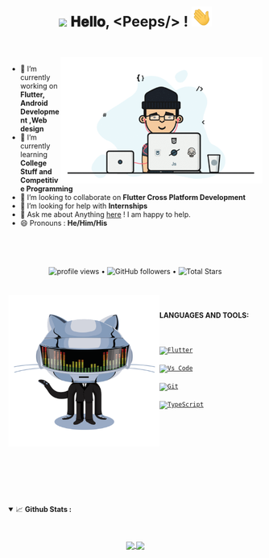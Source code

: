 <h1 align="center">
  <a target="_blank">
    <img src="https://github.com/ATS527/ATS527/blob/main/Earth.gif" width="24px" style="max-width:100%;">
  </a>
  𝐇𝐞𝐥𝐥𝐨, &lt;Peeps/&gt; !
  <a target="_blank">
    <img src="https://github.com/ATS527/ATS527/blob/main/Hi.gif" width="40px" />
  </a>
</h1>

<br/>
<br/>
<a target="_blank">
  <img align="right" height="250" width="400" alt="GIF" src="https://github.com/ATS527/ATS527/blob/main/introImage.gif">
</a>

- 🔭 I’m currently working on **Flutter, Android Development ,Web design**
- 🌱 I’m currently learning **College Stuff and Competitive Programming**
- 👯 I’m looking to collaborate on **Flutter Cross Platform Development**
- 🤔 I’m looking for help with **Internships**
- 💬 Ask me about Anything [here](https://github.com/ATS527/ATS527/issues/1) ! I am happy to help.
- 😄 Pronouns : **He/Him/His**


<br/>
<br/>
<br/>


<p align="center">
  <img src="https://gpvc.arturio.dev/ATS527" alt="profile views"> •  
  <img alt="GitHub followers" src="https://img.shields.io/github/followers/ATS527?label=Followers&style=social"> •   
  <img src="https://img.shields.io/github/stars/ATS527?label=Stars" alt="Total Stars">
</p>

#




<a target="_blank"><img align="left" height="300" width="300" alt="GIF" src="https://github.com/ATS527/ATS527/blob/main/github.gif"></a>
<br/>

**LANGUAGES AND TOOLS:**  
<br/>
<br/>
<code>
<a href="https://flutter.dev/">
  <img src="https://ih1.redbubble.net/image.683518800.8491/st,small,507x507-pad,600x600,f8f8f8.jpg" alt="Flutter" height="40" width="40" />
</a>
</code>
<code>
<a href="https://code.visualstudio.com/">
  <img src="https://e1.pngegg.com/pngimages/354/761/png-clipart-visual-studio-code-icon-redesign-for-macos-vscode-blue-and-white-logo-thumbnail.png" alt="Vs Code" height="40" width="40" />
</a>
</code>
<code>
<a href="https://git-scm.com/">
  <img src="https://cdn.iconscout.com/icon/free/png-256/social-285-116319.png" alt="Git" height="40" width="40" />
</a>
</code>
<code>
<a href="https://www.typescriptlang.org/">
  <img src="https://upload.wikimedia.org/wikipedia/commons/thumb/4/4c/Typescript_logo_2020.svg/1200px-Typescript_logo_2020.svg.png" alt="TypeScript" height="40" width="40" />
</a>
</code>





<br/>
<br/>
<br/>
<br/>
<br/>
<br/>

<br/>

#
#

<details open="">

  <br/>
<summary>
  <g-emoji class="g-emoji" alias="chart_with_upwards_trend" fallback-src="https://github.githubassets.com/images/icons/emoji/unicode/1f4c8.png">📈</g-emoji> 
  <strong>Github Stats : </strong>
</summary>
<br>
  
<p align="center">
  <a href="https://github.com/ATS527">
    <img align="center" src="https://github-readme-stats.vercel.app/api?username=ATS527&show_icons=true&hide_border=true&title_color=94b4a4&amp&icon_color=FFFFFF&amp&text_color=FFFFFF&amp&bg_color=000000&count_private=true&include_all_commits=true"/>
  </a>
  <a href="https://github.com/ATS527">
    <img align="center" height="195px" src="https://github-readme-stats.vercel.app/api/top-langs/?username=ATS527&text_color=FFFFFF&bg_color=000000&title_color=94b4a4&langs_count=15&layout=compact&hide_border=true" />
  </a>
</p>
</details>
<br>


<br/>

#

